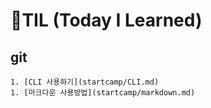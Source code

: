 # 🌱TIL (Today I Learned)

## git

	1. [CLI 사용하기](startcamp/CLI.md)
	1. [마크다운 사용방법](startcamp/markdown.md)



